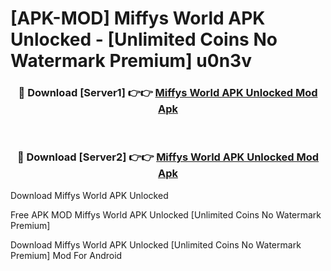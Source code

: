 # [APK-MOD] Miffys World APK Unlocked - [Unlimited Coins No Watermark Premium] u0n3v



<div align="center">
<h3>🔴 Download [Server1] 👉👉 <a href="https://momento.my/?title=Miffys_World_APK_Unlocked">Miffys World APK Unlocked Mod Apk</a></h3><br>

<h3>🔴 Download [Server2] 👉👉 <a href="https://momento.my/?title=Miffys_World_APK_Unlocked">Miffys World APK Unlocked Mod Apk</a></h3>
</div>



Download Miffys World APK Unlocked 

Free APK MOD Miffys World APK Unlocked [Unlimited Coins No Watermark Premium]

Download Miffys World APK Unlocked [Unlimited Coins No Watermark Premium] Mod For Android
